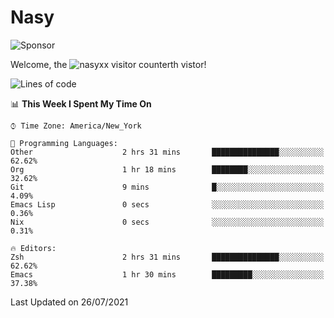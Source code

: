# Nasy

<!--
<p align="center">
<img height="200" src="https://github-readme-stats.vercel.app/api?username=nasyxx&count_private=true&show_icons=true&theme=dracula&include_all_commits=true"/>
<img height="200" src="https://github-readme-stats.vercel.app/api/top-langs/?username=nasyxx&theme=dracula&hide=html,jupyter+notebook&count_private=true&show_icons=true"/>
</p>

  
----------------
-->

![Sponsor](https://img.shields.io/static/v1.svg?label=Sponsor&message=%E2%9D%A4&logo=GitHub&style=flat&color=pink)
 
Welcome, the ![nasyxx visitor counter](https://count.getloli.com/get/@nasyxx?theme=rule34)th vistor!
 
<!--START_SECTION:waka-->
![Lines of code](https://img.shields.io/badge/From%20Hello%20World%20I%27ve%20Written-5.4%20million%20lines%20of%20code-blue)

📊 **This Week I Spent My Time On** 

```text
⌚︎ Time Zone: America/New_York

💬 Programming Languages: 
Other                    2 hrs 31 mins       ███████████████░░░░░░░░░░   62.62% 
Org                      1 hr 18 mins        ████████░░░░░░░░░░░░░░░░░   32.62% 
Git                      9 mins              █░░░░░░░░░░░░░░░░░░░░░░░░   4.09% 
Emacs Lisp               0 secs              ░░░░░░░░░░░░░░░░░░░░░░░░░   0.36% 
Nix                      0 secs              ░░░░░░░░░░░░░░░░░░░░░░░░░   0.31%

🔥 Editors: 
Zsh                      2 hrs 31 mins       ███████████████░░░░░░░░░░   62.62% 
Emacs                    1 hr 30 mins        █████████░░░░░░░░░░░░░░░░   37.38%

```


 Last Updated on 26/07/2021
<!--END_SECTION:waka-->

<!-- ![visitors](https://visitor-badge.laobi.icu/badge?page_id=nasyxx.nasyxx) -->
